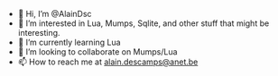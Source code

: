 - 👋 Hi, I’m @AlainDsc
- 👀 I’m interested in Lua, Mumps, Sqlite, and other stuff that might be interesting.
- 🌱 I’m currently learning Lua
- 💞️ I’m looking to collaborate on Mumps/Lua 
- 📫 How to reach me at alain.descamps@anet.be

<!---
AlainDsc/AlainDsc is a ✨ special ✨ repository because its `README.md` (this file) appears on your GitHub profile.
You can click the Preview link to take a look at your changes.
--->
